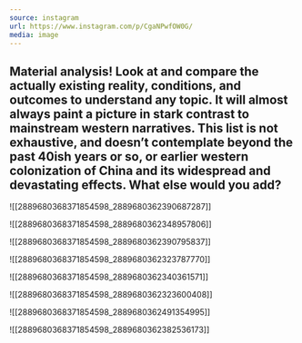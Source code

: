 ```yaml
---
source: instagram
url: https://www.instagram.com/p/CgaNPwfOW0G/
media: image
---
```


## Material analysis! Look at and compare the actually existing reality, conditions, and outcomes to understand any topic. It will almost always paint a picture in stark contrast to mainstream western narratives. This list is not exhaustive, and doesn’t contemplate beyond the past 40ish years or so, or earlier western colonization of China and its widespread and devastating effects. What else would you add?

![[2889680368371854598_2889680362390687287]]

![[2889680368371854598_2889680362348957806]]

![[2889680368371854598_2889680362390795837]]

![[2889680368371854598_2889680362323787770]]

![[2889680368371854598_2889680362340361571]]

![[2889680368371854598_2889680362323600408]]

![[2889680368371854598_2889680362491354995]]

![[2889680368371854598_2889680362382536173]]

